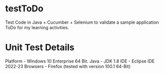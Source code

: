 # testToDo
Test Code in Java + Cucumber + Selenium to validate a sample application ToDo for my learning activities.



# Unit Test Details
Platform - Windows 10 Enterprise 64 Bit.
Java - JDK 1.8
IDE - Eclipse IDE 2022-23
Browsers - Firefox (tested with version 100.1 64-Bit)
